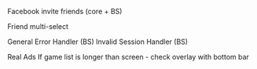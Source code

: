 Facebook invite friends (core + BS)

Friend multi-select 

General Error Handler (BS)
Invalid Session Handler (BS)

Real Ads
If game list is longer than screen - check overlay with bottom bar
